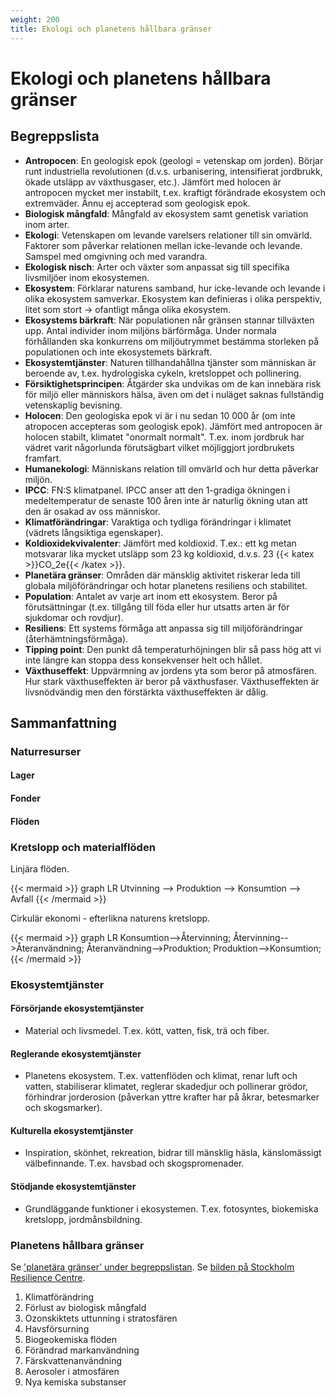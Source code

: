 ```yaml
---
weight: 200
title: Ekologi och planetens hållbara gränser
---
```


# Ekologi och planetens hållbara gränser

## Begreppslista

* **Antropocen**: En geologisk epok (geologi = vetenskap om jorden). Börjar runt industriella revolutionen (d.v.s. urbanisering, intensifierat jordbrukk, ökade utsläpp av växthusgaser, etc.). Jämfört med holocen är antropocen mycket mer instabilt, t.ex. kraftigt förändrade ekosystem och extremväder. Ännu ej accepterad som geologisk epok.
* **Biologisk mångfald**: Mångfald av ekosystem samt genetisk variation inom arter.
* **Ekologi**: Vetenskapen om levande varelsers relationer till sin omvärld. Faktorer som påverkar relationen mellan icke-levande och levande. Samspel med omgivning och med varandra.
* **Ekologisk nisch**: Arter och växter som anpassat sig till specifika livsmiljöer inom ekosystemen.
* **Ekosystem**: Förklarar naturens samband, hur icke-levande och levande i olika ekosystem samverkar. Ekosystem kan definieras i olika perspektiv, litet som stort → ofantligt många olika ekosystem.
* **Ekosystems bärkraft**: När populationen når gränsen stannar tillväxten upp. Antal individer inom miljöns bärförmåga. Under normala förhållanden ska konkurrens om miljöutrymmet bestämma storleken på populationen och inte ekosystemets bärkraft.
* **Ekosystemtjänster**: Naturen tillhandahållna tjänster som människan är beroende av, t.ex. hydrologiska cykeln, kretsloppet och pollinering.
* **Försiktighetsprincipen**: Åtgärder ska undvikas om de kan innebära risk för miljö eller människors hälsa, även om det i nuläget saknas fullständig vetenskaplig bevisning.
* **Holocen**: Den geologiska epok vi är i nu sedan 10 000 år (om inte atropocen accepteras som geologisk epok). Jämfört med antropocen är holocen stabilt, klimatet "onormalt normalt". T.ex. inom jordbruk har vädret varit någorlunda förutsägbart vilket möjliggjort jordbrukets framfart.
* **Humanekologi**: Människans relation till omvärld och hur detta påverkar miljön.
* **IPCC**: FN:S klimatpanel. IPCC anser att den 1-gradiga ökningen i medeltemperatur de senaste 100 åren inte är naturlig ökning utan att den är osakad av oss människor.
* **Klimatförändringar**: Varaktiga och tydliga förändringar i klimatet (vädrets långsiktiga egenskaper).
* **Koldioxidekvivalenter**: Jämfört med koldioxid. T.ex.: ett kg metan motsvarar lika mycket utsläpp som 23 kg koldioxid, d.v.s. 23 {{< katex >}}CO_2e{{< /katex >}}.
* **Planetära gränser**: Områden där mänsklig aktivitet riskerar leda till globala miljöförändringar och hotar planetens resiliens och stabilitet.
* **Population**: Antalet av varje art inom ett ekosystem. Beror på förutsättningar (t.ex. tillgång till föda eller hur utsatts arten är för sjukdomar och rovdjur).
* **Resiliens**: Ett systems förmåga att anpassa sig till miljöförändringar (återhämtningsförmåga).
* **Tipping point**: Den punkt då temperaturhöjningen blir så pass hög att vi inte längre kan stoppa dess konsekvenser helt och hållet.
* **Växthuseffekt**: Uppvärmning av jordens yta som beror på atmosfären. Hur stark växthuseffekten är beror på växthusfaser. Växthuseffekten är livsnödvändig men den förstärkta växthuseffekten är dålig.

## Sammanfattning

### Naturresurser

#### Lager

#### Fonder

#### Flöden

### Kretslopp och materialflöden

Linjära flöden.

{{< mermaid >}}
graph LR
    Utvinning --> Produktion --> Konsumtion --> Avfall
{{< /mermaid >}}

Cirkulär ekonomi - efterlikna naturens kretslopp.

{{< mermaid >}}
graph LR
    Konsumtion-->Återvinning;
    Återvinning-->Återanvändning;
    Återanvändning-->Produktion;
    Produktion-->Konsumtion;
{{< /mermaid >}}

### Ekosystemtjänster

#### Försörjande ekosystemtjänster

* Material och livsmedel. T.ex. kött, vatten, fisk, trä och fiber.

#### Reglerande ekosystemtjänster

* Planetens ekosystem. T.ex. vattenflöden och klimat, renar luft och vatten, stabiliserar klimatet, reglerar skadedjur och pollinerar grödor, förhindrar jorderosion (påverkan yttre krafter har på åkrar, betesmarker och skogsmarker).

#### Kulturella ekosystemtjänster

* Inspiration, skönhet, rekreation, bidrar till mänsklig häsla, känslomässigt välbefinnande. T.ex. havsbad och skogspromenader.

#### Stödjande ekosystemtjänster

* Grundläggande funktioner i ekosystemen. T.ex. fotosyntes, biokemiska kretslopp, jordmånsbildning.

### Planetens hållbara gränser

Se ['planetära gränser' under begreppslistan](#begreppslista). Se [bilden på Stockholm Resilience Centre](https://www.stockholmresilience.org/research/planetary-boundaries.html).

1. Klimatförändring
2. Förlust av biologisk mångfald
3. Ozonskiktets uttunning i stratosfären
4. Havsförsurning
5. Biogeokemiska flöden
6. Förändrad markanvändning
7. Färskvattenanvändning
8. Aerosoler i atmosfären
9. Nya kemiska substanser

